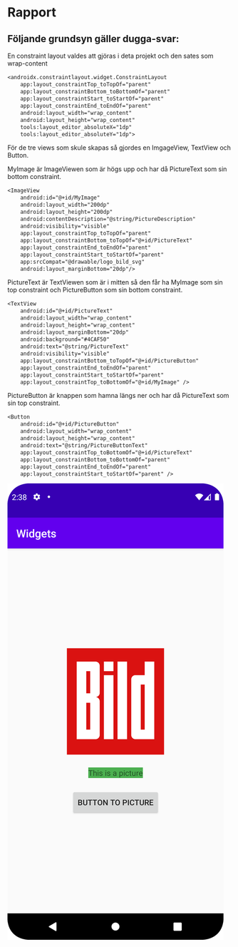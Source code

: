 
# Rapport

## Följande grundsyn gäller dugga-svar:

En constraint layout valdes att gjöras i deta projekt och den sates som wrap-content
```
<androidx.constraintlayout.widget.ConstraintLayout
    app:layout_constraintTop_toTopOf="parent"
    app:layout_constraintBottom_toBottomOf="parent"
    app:layout_constraintStart_toStartOf="parent"
    app:layout_constraintEnd_toEndOf="parent"
    android:layout_width="wrap_content"
    android:layout_height="wrap_content"
    tools:layout_editor_absoluteX="1dp"
    tools:layout_editor_absoluteY="1dp">

```

För de tre views som skule skapas så gjordes en ImgageView, TextView och Button.

MyImage är ImageViewen som är högs upp och har då PictureText som sin bottom constraint.
```
<ImageView
    android:id="@+id/MyImage"
    android:layout_width="200dp"
    android:layout_height="200dp"
    android:contentDescription="@string/PictureDescription"
    android:visibility="visible"
    app:layout_constraintTop_toTopOf="parent"
    app:layout_constraintBottom_toTopOf="@+id/PictureText"
    app:layout_constraintEnd_toEndOf="parent"
    app:layout_constraintStart_toStartOf="parent"
    app:srcCompat="@drawable/logo_bild_svg"
    android:layout_marginBottom="20dp"/>
```

PictureText är TextViewen som är i mitten så den får ha MyImage som sin top constraint 
och PictureButton som sin bottom constraint.
```
<TextView
    android:id="@+id/PictureText"
    android:layout_width="wrap_content"
    android:layout_height="wrap_content"
    android:layout_marginBottom="20dp"
    android:background="#4CAF50"
    android:text="@string/PictureText"
    android:visibility="visible"
    app:layout_constraintBottom_toTopOf="@+id/PictureButton"
    app:layout_constraintEnd_toEndOf="parent"
    app:layout_constraintStart_toStartOf="parent"
    app:layout_constraintTop_toBottomOf="@+id/MyImage" />
```

PictureButton är knappen som hamna längs ner och har då PictureText som sin top constraint.
```
<Button
    android:id="@+id/PictureButton"
    android:layout_width="wrap_content"
    android:layout_height="wrap_content"
    android:text="@string/PictureButtonText"
    app:layout_constraintTop_toBottomOf="@+id/PictureText"
    app:layout_constraintBottom_toBottomOf="parent"
    app:layout_constraintEnd_toEndOf="parent"
    app:layout_constraintStart_toStartOf="parent" />
```

![](WigetsScreenShot.png)
